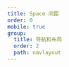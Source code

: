 ```yaml
---
title: Space 间距
order: 0
mobile: true
group:
  title: 导航和布局
  order: 2
  path: navlayout
---
```


<code src="../demo/Space.jsx"></code>
<API src="../src/Space.tsx"></API>
